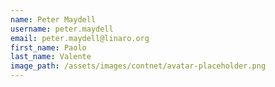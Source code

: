 ```yaml
---
name: Peter Maydell
username: peter.maydell
email: peter.maydell@linaro.org
first_name: Paolo
last_name: Valente
image_path: /assets/images/contnet/avatar-placeholder.png
---
```

